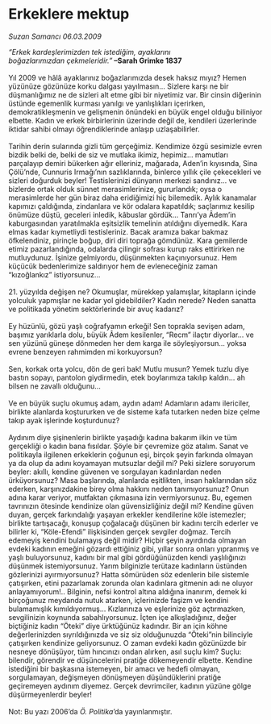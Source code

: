 # Erkeklere mektup

*Suzan Samancı 06.03.2009*

<div class="taraf_structure_2col_1zq">
<div class="margen_n">



 <p><i>“Erkek kardeşlerimizden tek istediğim, ayaklarını <br/>boğazlarımızdan çekmeleridir.”</i><b> –Sarah Grimke 1837 </b><br/><br/>Yıl 2009 ve hâlâ ayaklarınız boğazlarımızda desek haksız mıyız? Hemen yüzünüze gözünüze korku dalgası yayılmasın... Sizlere karşı ne bir düşmanlığımız ne de sizleri alt etme gibi bir niyetimiz var. Bir cinsin diğerinin üstünde egemenlik kurması yanılgı ve yanlışlıkları içerirken, demokratikleşmenin ve gelişmenin önündeki en büyük engel olduğu biliniyor elbette. Kadın ve erkek birbirlerinin üzerinde değil de, kendileri üzerlerinde iktidar sahibi olmayı öğrendiklerinde anlaşıp uzlaşabilirler. <br/><br/>Tarihin derin sularında gizli tüm gerçeğimiz. Kendimize özgü sesimizle evren bizdik belki de, belki de siz ve mutlaka ikimiz, hepimiz... mamutları parçalayıp demiri bükerken ağır elleriniz, mağarada, Aden’in kıyısında, Sina Çölü’nde, Cunnuris Irmağı’nın sazlıklarında, binlerce yıllık çile çekecekleri ve sizleri doğurduk beyler! Testislerinizi dünyanın merkezi sandınız... ve bizlerde ortak olduk sünnet merasimlerinize, gururlandık; oysa o merasimlerde her gün biraz daha eridiğimizi hiç bilemedik. Aylık kanamalar kapımızı çaldığında, zindanlara ve kör odalara kapatıldık; saçlarımız kesilip önümüze düştü, geceleri inledik, kâbuslar gördük... Tanrı’ya Âdem’in kaburgasından yaratılmakla eşitsizlik temelinin atıldığını diyemedik. Kara elmas kadar kıymetliydi testisleriniz. Bacak aramıza bakar bakmaz öfkelendiniz, pirinçle boğup, diri diri toprağa gömdünüz. Kara gemilerde etimiz pazarlandığında, odalarda çilingir sofrası kurup raks ettirirken ne mutluydunuz. İşinize gelmiyordu, düşünmekten kaçınıyorsunuz. Hem küçücük bedenlerimize saldırıyor hem de evleneceğiniz zaman “kızoğlankız” istiyorsunuz... <br/><br/>21. yüzyılda değişen ne? Okumuşlar, mürekkep yalamışlar, kitapların içinde yolculuk yapmışlar ne kadar yol gidebildiler? Kadın nerede? Neden sanatta ve politikada yönetim sektörlerinde bir avuç kadarız? <br/><br/>Ey hüzünlü, gözü yaşlı coğrafyamın erkeği! Sen toprakla sevişen adam, başımız yarıklarla dolu, büyük Âdem kesilenler, “Recm” ilaçtır diyorlar... ve sen yüzünü güneşe dönmeden her dem karga ile söyleşiyorsun... yoksa evrene benzeyen rahmimden mi korkuyorsun? <br/><br/>Sen, korkak orta yolcu, dön de geri bak! Mutlu musun? Yemek tuzlu diye bastın sopayı, pantolon giydirmedin, etek boylarımıza takılıp kaldın... ah bilsen ne zavallı olduğunu... <br/><br/>Ve en büyük suçlu okumuş adam, aydın adam! Adamların adamı ilericiler, birlikte alanlarda koştururken ve de sisteme kafa tutarken neden bize çelme takıp ayak işlerinde koşturdunuz? <br/><br/>Aydınım diye şişinenlerin birlikte yaşadığı kadına bakarım ilkin ve tüm gerçekliği o kadın bana fısıldar. Şöyle bir çevremize göz atalım. Sanat ve politikayla ilgilenen erkeklerin çoğunun eşi, birçok şeyin farkında olmayan ya da olup da adını koyamayan mutsuzlar değil mi? Peki sizlere soruyorum beyler: akıllı, kendine güvenen ve sorgulayan kadınlardan neden ürküyorsunuz? Masa başlarında, alanlarda eşitlikten, insan haklarından söz ederken, karşınızdakine birey olma hakkını neden tanımıyorsunuz? Onun adına karar veriyor, mutfaktan çıkmasına izin vermiyorsunuz. Bu, egemen tavrınızın ötesinde kendinize olan güvensizliğiniz değil mi? Kendine güven duyan, gerçek farkındalığı yaşayan erkekler kendilerine köle istemezler; birlikte tartışacağı, konuşup çoğalacağı düşünen bir kadını tercih ederler ve bilirler ki, “Köle-Efendi” ilişkisinden gerçek sevgiler doğmaz. Tercih edemeyiş kendini bulamayış değil midir? Hiçbir şeyin ayırdında olmayan evdeki kadının emeğini gözardı ettiğiniz gibi, yıllar sonra onları yıpranmış ve yaşlı buluyorsunuz, kadını bir mal gibi gördüğünüzden kendi yaşlılığınızı düşünmek istemiyorsunuz. Yarım bilginizle terütaze kadınların üstünden gözlerinizi ayırmıyorsunuz? Hatta sömürüden söz edenlerin bile sistemle çatışırken, etini pazarlamak zorunda olan kadınlara gitmenin adı ne oluyor anlayamıyorum!.. Bilginin, nefsi kontrol altına aldığına inanırım, demek ki birçoğunuz meydanda nutuk atarken, içlerinizde faşizm ve kendini bulamamışlık kımıldıyormuş... Kızlarınıza ve eşlerinize göz açtırmazken, sevgilinizin koynunda sabahlıyorsunuz. İçten içe alkışladığınız, değer biçtiğiniz kadın “Öteki” diye ürktüğünüz kadındır. Bir an için köhne değerlerinizden sıyrıldığınızda ve siz siz olduğunuzda “Öteki”nin bilinciyle çatışırken kendinize geliyorsunuz. O zaman evdeki kadın gözünüzde bir nesneye dönüşüyor, tüm hıncınızı ondan alırken, asıl suçlu kim? Suçlu: bilendir, görendir ve düşüncelerini pratiğe dökemeyendir elbette. Kendine istediğini bir başkasına istemeyen, bir amacı ve hedefi olmayan, sorgulamayan, değişmeyen dönüşmeyen düşündüklerini pratiğe geçiremeyen aydınım diyemez. Gerçek devrimciler, kadının yüzüne gölge düşürmeyenlerdir beyler! <br/><br/>Not: Bu yazı 2006’da <i>Ö. Politika</i>’da yayınlanmıştır.</p>
<br/>
<br/>
<br/>



<br/>


<div id="taraf_not">
</div>

</div>


</div>
